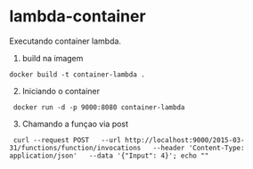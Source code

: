 # lambda-container

Executando container lambda. 

1. build na imagem

```
docker build -t container-lambda .

```

2. Iniciando o container 

```
 docker run -d -p 9000:8080 container-lambda

```

3. Chamando a funçao via post

```
 curl --request POST   --url http://localhost:9000/2015-03-31/functions/function/invocations   --header 'Content-Type: application/json'   --data '{"Input": 4}'; echo ""

 ```

 